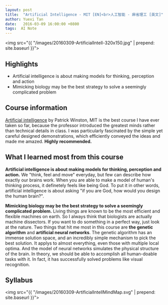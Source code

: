 ```yaml
---
layout: post
title:  "Artificial Intelligence - MIT [EN]<br>人工智能 - 麻省理工 [英文]"
author: Yuexi Tan
date:   2016-03-09 16:00:00 +0800
tags:  AI Note
---
```


<img src="{{ "/images/20160309-ArtificialIntell-320x150.jpg" | prepend: site.baseurl }}">

## Highlights

+ Artificial intelligence is about making models for thinking, perception and action
+ Mimicking biology may be the best strategy to solve a seemingly complicated problem

## Course information

[Artificial intelligence](http://ocw.mit.edu/courses/electrical-engineering-and-computer-science/6-034-artificial-intelligence-fall-2010/index.htm) by Patrick Winston, MIT is the best course I have ever taken so far, because the professor introduced the greatest minds rather than technical details in class. I was particularly fascinated by the simple yet careful designed demonstrations, which efficiently conveyed the ideas and made me amazed. **Highly recommended.**

## What I learned most from this course

**Artificial intelligence is about making models for thinking, perception and action.** We "think, feel and move" everyday, but few can describe how exactly our brains work. When you are able to make a model of human's thinking process, it definetely feels like being God. To put it in other words, artificial intelligence is about asking "if you are God, how would you design the human brain?".

**Mimicking biology may be the best strategy to solve a seemingly complicated problem.** Living things are known to be the most efficient and flexible machines on earth. So I always think that biologists are actually machine dissectors. If you want to do something in a perfect way, just look at the nature. Two things that hit me most in this course are **the genetic algorithm** and **artificial neural networks**. The genetic algorithm has an immense solution space, and an incredibly simple mechanism to pick the best solution. It applys to almost everything, even those with multiple local optima. And the model of neural networks simulates the physical structure of the brain. In theory, we should be able to accomplish all human-doable tasks with it. In fact, it has successfully solved problems like visual recognition.

## Syllabus

<img src="{{ "/images/20160309-ArtificialIntellMindMap.svg" | prepend: site.baseurl }}">
